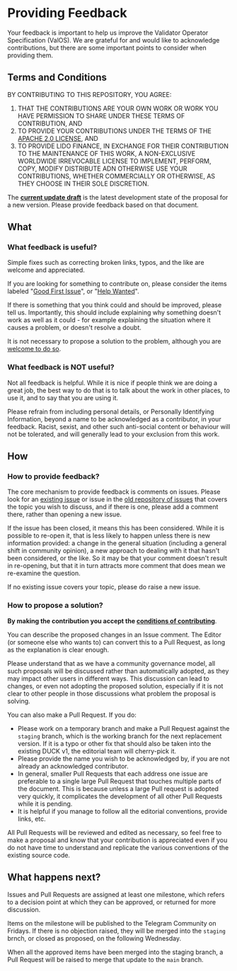 # Providing Feedback

Your feedback is important to help us improve the Validator Operator Specification (ValOS). We are grateful for and would like to acknowledge contributions, but there are some important points to consider when providing them.

##  Terms and Conditions

BY CONTRIBUTING TO THIS REPOSITORY, YOU AGREE:

1. THAT THE CONTRIBUTIONS ARE YOUR OWN WORK OR WORK YOU HAVE PERMISSION TO SHARE UNDER THESE TERMS OF CONTRIBUTION, AND
2. TO PROVIDE YOUR CONTRIBUTIONS UNDER THE TERMS OF THE [APACHE 2.0 LICENSE](LICENSE.md), AND
3. TO PROVIDE LIDO FINANCE, IN EXCHANGE FOR THEIR CONTRIBUTION TO THE MAINTENANCE OF THIS WORK, A NON-EXCLUSIVE WORLDWIDE IRREVOCABLE LICENSE TO IMPLEMENT, PERFORM, COPY, MODIFY DISTRIBUTE ADN OTHERWISE USE YOUR CONTRIBUTIONS, WHETHER COMMERCIALLY OR OTHERWISE, AS THEY CHOOSE IN THEIR SOLE DISCRETION.

The [**current update draft**](spec-update-draft.md) is the latest development state of the proposal for a new version.
Please provide feedback based on that document.

## What

### What feedback is useful?

Simple fixes such as correcting broken links, typos, and the like are welcome and appreciated.

If you are looking for something to contribute on, please consider the items labeled
"[Good First Issue](https://github.com/lidofinance/valos/good%20first%20issue)", or
"[Help Wanted](https://github.com/lidofinance/valos/labels/help%20wanted)".

If there is something that you think could and should be improved, please tell us.
Importantly, this should include explaining why something doesn't work as well as it could -
for example explaining the situation where it causes a problem, or doesn't resolve a doubt.

It is not necessary to propose a solution to the problem, although you are [welcome to do so](#how-to-propose-a-solution).

### What feedback is NOT useful?

Not all feedback is helpful.
While it is nice if people think we are doing a great job, the best way to do that is to talk about the work in other places,
to use it, and to say that you are using it.

Please refrain from including personal details, or Personally Identifying Information, beyond a name to be acknowledged as a contributor, in your feedback.
Racist, sexist, and other such anti-social content or behaviour will not be tolerated, and will generally lead to your exclusion from this work.

## How

### How to provide feedback?

The core mechanism to provide feedback is comments on issues. Please look for an [existing issue](https://github.com/lidofinance/valos/issues)
or issue in the [old repository of issues](https://github.com/LionscraftTeam/DUCK-Knowledge-Base/issues) that covers the topic you wish to discuss,
and if there is one, please add a comment there, rather than opening a new issue.

If the issue has been closed, it means this has been considered. While it is possible to re-open it,
that is less likely to happen unless there is new information provided:
a change in the general situation (including a general shift in community opinion), a new approach to dealing with it that hasn't been considered, or the like.
So it may be that your comment doesn't result in re-opening, but that it in turn attracts more comment that does mean we re-examine the question.

If no existing issue covers your topic, please do raise a new issue.

### How to propose a solution?

**By making the contribution you accept the [conditions of contributing](#terms-and-conditions)**.

You can describe the proposed changes in an Issue comment. The Editor (or someone else who wants to) can convert this to a Pull Request, as long as the explanation is clear enough.

Please understand that as we have a community governance model, all such proposals will be discussed rather than automatically adopted, as they may impact other users in different ways.
This discussion can lead to changes, or even not adopting the proposed solution, especially if it is not clear to other people in those discussions what problem the proposal is solving.

You can also make a Pull Request. If you do:

- Please work on a temporary branch and make a Pull Request against the `staging` branch, which is the working branch for the next replacement version.
  If it is a typo or other fix that should also be taken into the existing DUCK v1, the editorial team will cherry-pick it.
- Please provide the name you wish to be acknowledged by, if you are not already an acknowledged contributor.
- In general, smaller Pull Requests that each address one issue are preferable to a single large Pull Request that touches multiple parts of the document.
  This is because unless a large Pull request is adopted very quickly, it complicates the development of all other Pull Requests while it is pending.
- It is helpful if you manage to follow all the editorial conventions, provide links, etc.

All Pull Requests will be reviewed and edited as necessary, so feel free to make a proposal and know that your contribution is appreciated
even if you do not have time to understand and replicate the various conventions of the existing source code.

## What happens next?

Issues and Pull Requests are assigned at least one milestone, which refers to a decision point at which they can be approved, or returned for more discussion.

Items on the milestone will be published to the Telegram Community on Fridays. If there is no objection raised, they will be merged into the `staging` brnch, or closed as proposed, on the following Wednesday.

When all the approved items have been merged into the staging branch, a Pull Request will be raised to merge that update to the `main` branch.

